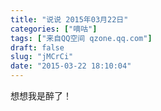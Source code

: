 ```yaml
---
title: "说说 2015年03月22日"
categories: ["嘀咕"]
tags: ["来自QQ空间 qzone.qq.com"]
draft: false
slug: "jMCrCi"
date: "2015-03-22 18:10:04"
---
```


想想我是醉了！
